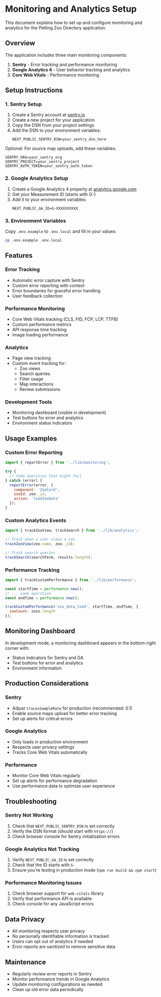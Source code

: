 # Monitoring and Analytics Setup

This document explains how to set up and configure monitoring and analytics for the Petting Zoo Directory application.

## Overview

The application includes three main monitoring components:

1. **Sentry** - Error tracking and performance monitoring
2. **Google Analytics 4** - User behavior tracking and analytics
3. **Core Web Vitals** - Performance monitoring

## Setup Instructions

### 1. Sentry Setup

1. Create a Sentry account at [sentry.io](https://sentry.io)
2. Create a new project for your application
3. Copy the DSN from your project settings
4. Add the DSN to your environment variables:
   ```
   NEXT_PUBLIC_SENTRY_DSN=your_sentry_dsn_here
   ```

Optional: For source map uploads, add these variables:
```
SENTRY_ORG=your_sentry_org
SENTRY_PROJECT=your_sentry_project
SENTRY_AUTH_TOKEN=your_sentry_auth_token
```

### 2. Google Analytics Setup

1. Create a Google Analytics 4 property at [analytics.google.com](https://analytics.google.com)
2. Get your Measurement ID (starts with G-)
3. Add it to your environment variables:
   ```
   NEXT_PUBLIC_GA_ID=G-XXXXXXXXXX
   ```

### 3. Environment Variables

Copy `.env.example` to `.env.local` and fill in your values:

```bash
cp .env.example .env.local
```

## Features

### Error Tracking

- Automatic error capture with Sentry
- Custom error reporting with context
- Error boundaries for graceful error handling
- User feedback collection

### Performance Monitoring

- Core Web Vitals tracking (CLS, FID, FCP, LCP, TTFB)
- Custom performance metrics
- API response time tracking
- Image loading performance

### Analytics

- Page view tracking
- Custom event tracking for:
  - Zoo views
  - Search queries
  - Filter usage
  - Map interactions
  - Review submissions

### Development Tools

- Monitoring dashboard (visible in development)
- Test buttons for error and analytics
- Environment status indicators

## Usage Examples

### Custom Error Reporting

```javascript
import { reportError } from '../lib/monitoring';

try {
  // Some operation that might fail
} catch (error) {
  reportError(error, {
    component: 'ZooCard',
    zooId: zoo._id,
    action: 'loadZooData'
  });
}
```

### Custom Analytics Events

```javascript
import { trackZooView, trackSearch } from '../lib/analytics';

// Track when a user views a zoo
trackZooView(zoo.name, zoo._id);

// Track search queries
trackSearch(searchTerm, results.length);
```

### Performance Tracking

```javascript
import { trackCustomPerformance } from '../lib/performance';

const startTime = performance.now();
// ... some operation
const endTime = performance.now();

trackCustomPerformance('zoo_data_load', startTime, endTime, {
  zooCount: zoos.length
});
```

## Monitoring Dashboard

In development mode, a monitoring dashboard appears in the bottom-right corner with:

- Status indicators for Sentry and GA
- Test buttons for error and analytics
- Environment information

## Production Considerations

### Sentry

- Adjust `tracesSampleRate` for production (recommended: 0.1)
- Enable source maps upload for better error tracking
- Set up alerts for critical errors

### Google Analytics

- Only loads in production environment
- Respects user privacy settings
- Tracks Core Web Vitals automatically

### Performance

- Monitor Core Web Vitals regularly
- Set up alerts for performance degradation
- Use performance data to optimize user experience

## Troubleshooting

### Sentry Not Working

1. Check that `NEXT_PUBLIC_SENTRY_DSN` is set correctly
2. Verify the DSN format (should start with `https://`)
3. Check browser console for Sentry initialization errors

### Google Analytics Not Tracking

1. Verify `NEXT_PUBLIC_GA_ID` is set correctly
2. Check that the ID starts with `G-`
3. Ensure you're testing in production mode (`npm run build && npm start`)

### Performance Monitoring Issues

1. Check browser support for `web-vitals` library
2. Verify that performance API is available
3. Check console for any JavaScript errors

## Data Privacy

- All monitoring respects user privacy
- No personally identifiable information is tracked
- Users can opt out of analytics if needed
- Error reports are sanitized to remove sensitive data

## Maintenance

- Regularly review error reports in Sentry
- Monitor performance trends in Google Analytics
- Update monitoring configurations as needed
- Clean up old error data periodically